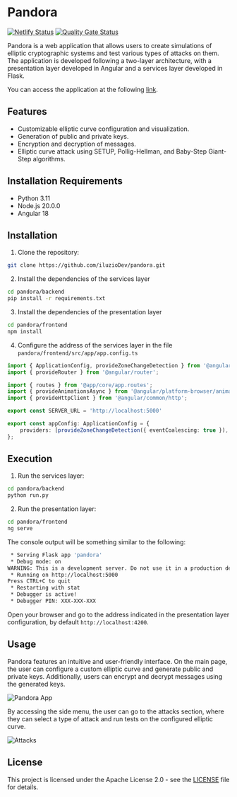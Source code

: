 # Pandora

[![Netlify Status](https://api.netlify.com/api/v1/badges/752862b9-8a36-42ed-95a3-7e60e2677d33/deploy-status)](https://app.netlify.com/sites/pandora-ecc/deploys)
[![Quality Gate Status](https://sonarcloud.io/api/project_badges/measure?project=iluzioDev_pandora&metric=alert_status)](https://sonarcloud.io/summary/new_code?id=iluzioDev_pandora)

Pandora is a web application that allows users to create simulations of elliptic cryptographic systems and test various types of attacks on them. The application is developed following a two-layer architecture, with a presentation layer developed in Angular and a services layer developed in Flask.

You can access the application at the following [link](https://pandora-ecc.netlify.app/).

## Features

- Customizable elliptic curve configuration and visualization.
- Generation of public and private keys.
- Encryption and decryption of messages.
- Elliptic curve attack using SETUP, Pollig-Hellman, and Baby-Step Giant-Step algorithms.

## Installation Requirements

- Python 3.11
- Node.js 20.0.0
- Angular 18

## Installation

1. Clone the repository:

```bash
git clone https://github.com/iluzioDev/pandora.git
```

2. Install the dependencies of the services layer

```bash
cd pandora/backend
pip install -r requirements.txt
```

3. Install the dependencies of the presentation layer

```bash
cd pandora/frontend
npm install
```

4. Configure the address of the services layer in the file `pandora/frontend/src/app/app.config.ts`

```typescript
import { ApplicationConfig, provideZoneChangeDetection } from '@angular/core';
import { provideRouter } from '@angular/router';

import { routes } from '@app/core/app.routes';
import { provideAnimationsAsync } from '@angular/platform-browser/animations/async';
import { provideHttpClient } from '@angular/common/http';

export const SERVER_URL = 'http://localhost:5000'

export const appConfig: ApplicationConfig = {
    providers: [provideZoneChangeDetection({ eventCoalescing: true }), provideRouter(routes), provideAnimationsAsync(), provideHttpClient()],
};
```

## Execution

1. Run the services layer:

```bash
cd pandora/backend
python run.py
```

2. Run the presentation layer:

```bash
cd pandora/frontend
ng serve
```

The console output will be something similar to the following:

```bash
 * Serving Flask app 'pandora'
 * Debug mode: on
WARNING: This is a development server. Do not use it in a production deployment. Use a production WSGI server instead.
 * Running on http://localhost:5000
Press CTRL+C to quit
 * Restarting with stat
 * Debugger is active!
 * Debugger PIN: XXX-XXX-XXX
```

Open your browser and go to the address indicated in the presentation layer configuration, by default `http://localhost:4200`.

## Usage

Pandora features an intuitive and user-friendly interface. On the main page, the user can configure a custom elliptic curve and generate public and private keys. Additionally, users can encrypt and decrypt messages using the generated keys.

![Pandora App](https://github.com/iluzioDev/pandora/assets/45295283/af7b08a6-7062-404c-87cf-25cbdcecc509)

By accessing the side menu, the user can go to the attacks section, where they can select a type of attack and run tests on the configured elliptic curve.

![Attacks](https://github.com/iluzioDev/pandora/assets/45295283/2d24a26a-b536-4a26-b495-4b2179c45451)

## License

This project is licensed under the Apache License 2.0 - see the [LICENSE](LICENSE.md) file for details.
